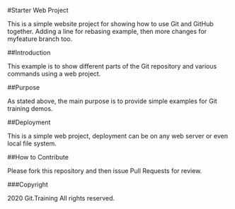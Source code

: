 #Starter Web Project

This is a simple website project for 
showing how to use Git and GitHub together.
Adding a line for rebasing example, then more changes for myfeature branch too.

##Introduction

This example is to show different parts of the 
Git repository and various commands using a web project.

##Purpose

As stated above, the main purpose is to provide
simple examples for Git training demos.

##Deployment

This is a simple web project, deployment can be 
on any web server or even local file system.

##How to Contribute

Please fork this repository and then issue Pull Requests for review.

###Copyright

2020 Git.Training All rights reserved.